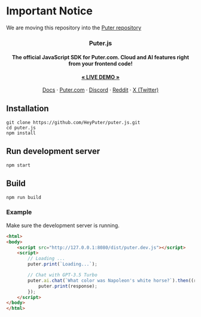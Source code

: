 # Important Notice

We are moving this repository into the
[Puter repository](https://github.com/HeyPuter/puter.js)

<h3 align="center">Puter.js</h3>
<h4 align="center">The official JavaScript SDK for Puter.com. Cloud and AI features right from your frontend code!</h4>
<p align="center">
    <a href="https://docs.puter.com/playground/"><strong>« LIVE DEMO »</strong></a>
    <br />
    <br />
    <a href="https://docs.puter.com" target="_blank">Docs</a>
    ·
    <a href="https://puter.com">Puter.com</a>
    ·
    <a href="https://discord.com/invite/PQcx7Teh8u">Discord</a>
    ·
    <a href="https://reddit.com/r/puter">Reddit</a>
    ·
    <a href="https://twitter.com/HeyPuter">X (Twitter)</a>
</p>

## Installation
```
git clone https://github.com/HeyPuter/puter.js.git
cd puter.js
npm install
```

## Run development server

```
npm start
```

## Build

```
npm run build
```

### Example
Make sure the development server is running.

```html
<html>
<body>
    <script src="http://127.0.0.1:8080/dist/puter.dev.js"></script>
    <script>
        // Loading ...
        puter.print(`Loading...`);

        // Chat with GPT-3.5 Turbo
        puter.ai.chat(`What color was Napoleon's white horse?`).then((response) => {
            puter.print(response);
        });
    </script>
</body>
</html>
```
